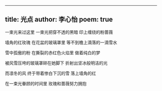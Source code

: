 
---
title: 光点
author: 李心怡
poem: true
--- 

一束光来过这里
一束光把穿不透的黑暗
印上缠绕的粉蔷薇

墙角的红玫瑰
在花盆的玻璃罩里
等不到檐上滴落的一滴雪水

雪中孤傲的粉
在撕裂的赤红色火焰里
做着纯白的梦

被风雪压垮的玻璃罩碎在她脚下
折射出坚冰般明洁的光

而凛冬的风
终于带着惨白下沉的雪
落上墙角的红

在一束光眷顾的时间里
玫瑰和蔷薇努力拥抱

